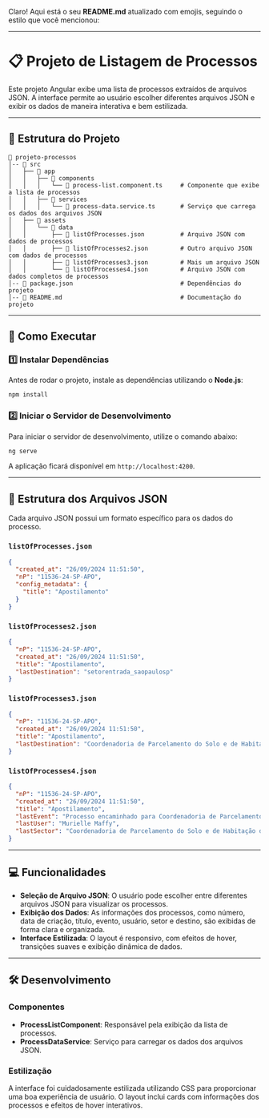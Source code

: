 Claro! Aqui está o seu **README.md** atualizado com emojis, seguindo o estilo que você mencionou:

---

# 📋 Projeto de Listagem de Processos

Este projeto Angular exibe uma lista de processos extraídos de arquivos JSON. A interface permite ao usuário escolher diferentes arquivos JSON e exibir os dados de maneira interativa e bem estilizada.

---

## 📂 Estrutura do Projeto

```
📁 projeto-processos
│-- 📁 src
│   ├── 📁 app
│   │   ├── 📁 components
│   │   │   └── 📄 process-list.component.ts     # Componente que exibe a lista de processos
│   │   ├── 📁 services
│   │   │   └── 📄 process-data.service.ts       # Serviço que carrega os dados dos arquivos JSON
│   ├── 📁 assets
│   │   └── 📁 data
│   │       ├── 📄 listOfProcesses.json          # Arquivo JSON com dados de processos
│   │       ├── 📄 listOfProcesses2.json         # Outro arquivo JSON com dados de processos
│   │       ├── 📄 listOfProcesses3.json         # Mais um arquivo JSON
│   │       └── 📄 listOfProcesses4.json         # Arquivo JSON com dados completos de processos
│-- 📄 package.json                              # Dependências do projeto
│-- 📄 README.md                                 # Documentação do projeto
```

---

## 🚀 Como Executar

### 1️⃣ **Instalar Dependências**

Antes de rodar o projeto, instale as dependências utilizando o **Node.js**:

```bash
npm install
```

### 2️⃣ **Iniciar o Servidor de Desenvolvimento**

Para iniciar o servidor de desenvolvimento, utilize o comando abaixo:

```bash
ng serve
```

A aplicação ficará disponível em `http://localhost:4200`.

---

## 🧩 Estrutura dos Arquivos JSON

Cada arquivo JSON possui um formato específico para os dados do processo.

### `listOfProcesses.json`

```json
{
  "created_at": "26/09/2024 11:51:50",
  "nP": "11536-24-SP-APO",
  "config_metadata": {
    "title": "Apostilamento"
  }
}
```

### `listOfProcesses2.json`

```json
{
  "nP": "11536-24-SP-APO",
  "created_at": "26/09/2024 11:51:50",
  "title": "Apostilamento",
  "lastDestination": "setorentrada_saopaulosp"
}
```

### `listOfProcesses3.json`

```json
{
  "nP": "11536-24-SP-APO",
  "created_at": "26/09/2024 11:51:50",
  "title": "Apostilamento",
  "lastDestination": "Coordenadoria de Parcelamento do Solo e de Habitação de Interesse Social - PARHIS"
}
```

### `listOfProcesses4.json`

```json
{
  "nP": "11536-24-SP-APO",
  "created_at": "26/09/2024 11:51:50",
  "title": "Apostilamento",
  "lastEvent": "Processo encaminhado para Coordenadoria de Parcelamento do Solo e de Habitação de Interesse Social - PARHIS",
  "lastUser": "Murielle Maffy",
  "lastSector": "Coordenadoria de Parcelamento do Solo e de Habitação de Interesse Social - PARHIS"
}
```

---

## 💻 Funcionalidades

- **Seleção de Arquivo JSON**: O usuário pode escolher entre diferentes arquivos JSON para visualizar os processos.
- **Exibição dos Dados**: As informações dos processos, como número, data de criação, título, evento, usuário, setor e destino, são exibidas de forma clara e organizada.
- **Interface Estilizada**: O layout é responsivo, com efeitos de hover, transições suaves e exibição dinâmica de dados.

---

## 🛠️ Desenvolvimento

### Componentes

- **ProcessListComponent**: Responsável pela exibição da lista de processos.
- **ProcessDataService**: Serviço para carregar os dados dos arquivos JSON.

### Estilização

A interface foi cuidadosamente estilizada utilizando CSS para proporcionar uma boa experiência de usuário. O layout inclui cards com informações dos processos e efeitos de hover interativos.

